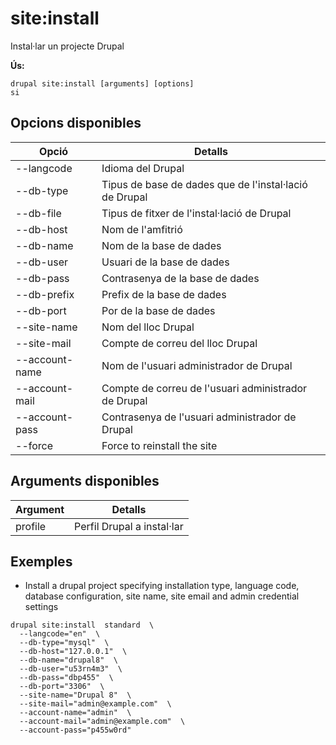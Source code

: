 # site:install
Instal·lar un projecte Drupal

**Ús:**
```
drupal site:install [arguments] [options]
si
```

## Opcions disponibles
Opció | Detalls
-------|-------------
--langcode | Idioma del Drupal
--db-type | Tipus de base de dades que de l'instal·lació de Drupal
--db-file | Tipus de fitxer de l'instal·lació de Drupal
--db-host | Nom de l'amfitrió
--db-name | Nom de la base de dades
--db-user | Usuari de la base de dades
--db-pass | Contrasenya de la base de dades
--db-prefix | Prefix de la base de dades
--db-port | Por de la base de dades
--site-name | Nom del lloc Drupal
--site-mail | Compte de correu del lloc Drupal
--account-name | Nom de l'usuari administrador de Drupal
--account-mail | Compte de correu de l'usuari administrador de Drupal
--account-pass | Contrasenya de l'usuari administrador de Drupal
--force | Force to reinstall the site

## Arguments disponibles
Argument | Detalls
---------|-------------
profile | Perfil Drupal a instal·lar

## Exemples
* Install a drupal project specifying installation type, language code, database configuration, site name, site email and admin credential settings
```
drupal site:install  standard  \
  --langcode="en"  \
  --db-type="mysql"  \
  --db-host="127.0.0.1"  \
  --db-name="drupal8"  \
  --db-user="u53rn4m3"  \
  --db-pass="dbp455"  \
  --db-port="3306"  \
  --site-name="Drupal 8"  \
  --site-mail="admin@example.com"  \
  --account-name="admin"  \
  --account-mail="admin@example.com"  \
  --account-pass="p455w0rd"
```
